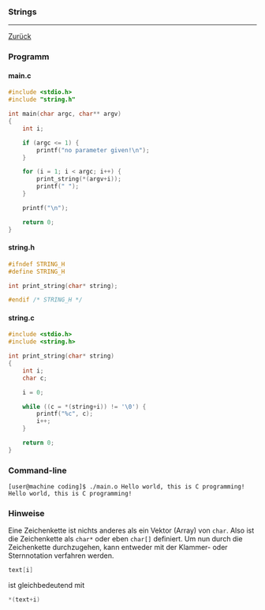 ### Strings
---
[Zurück](../README.md)

### Programm

#### main.c
```c
#include <stdio.h>
#include "string.h"

int main(char argc, char** argv)
{
	int i;

	if (argc <= 1) {
		printf("no parameter given!\n");
	}

	for (i = 1; i < argc; i++) {
		print_string(*(argv+i));
		printf(" ");
	}

	printf("\n");

	return 0;
}
```

#### string.h
```c
#ifndef STRING_H
#define STRING_H

int print_string(char* string);

#endif /* STRING_H */
```

#### string.c
```c
#include <stdio.h>
#include <string.h>

int print_string(char* string)
{
	int i;
	char c;

	i = 0;

	while ((c = *(string+i)) != '\0') {
		printf("%c", c);
		i++;
	}

	return 0;
}
```

### Command-line
```
[user@machine coding]$ ./main.o Hello world, this is C programming!
Hello world, this is C programming! 
```

### Hinweise
Eine Zeichenkette ist nichts anderes als ein Vektor (Array) von `char`.
Also ist die Zeichenkette als `char*` oder eben `char[]` definiert. Um nun
durch die Zeichenkette durchzugehen, kann entweder mit der Klammer- oder
Sternnotation verfahren werden.

```c
text[i]
```
ist gleichbedeutend mit
```c
*(text+i)
```
